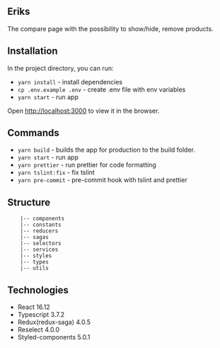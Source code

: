 ## Eriks

The compare page with the possibility to show/hide, remove products.

## Installation

In the project directory, you can run:

- `yarn install` - install dependencies
- `cp .env.example .env` - create .env file with env variables
- `yarn start` - run app

Open [http://localhost:3000](http://localhost:3000) to view it in the browser.

## Commands

- `yarn build` - builds the app for production to the build folder.
- `yarn start` - run app
- `yarn prettier` - run prettier for code formatting
- `yarn tslint:fix` - fix tslint
- `yarn pre-commit` - pre-commit hook with tslint and prettier

## Structure

```|-- actions
    |-- components
    |-- constants
    |-- reducers
    |-- sagas
    |-- selectors
    |-- services
    |-- styles
    |-- types
    |-- utils
```

## Technologies

- React 16.12
- Typescript 3.7.2
- Redux(redux-saga) 4.0.5
- Reselect 4.0.0
- Styled-components 5.0.1
